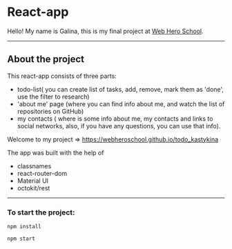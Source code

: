 
# React-app

Hello! My name is Galina, this is my final project at [Web Hero School](https://webheroschool.ru/).

---

## About the project

This react-app consists of three parts: 
+ todo-list( you can create list of tasks, add, remove, mark them as 'done', use the filter to research)
+ 'about me' page (where you can find info about me, and watch the list of repositories on GitHub)
+ my contacts ( where is some info about me, my contacts and links to social networks, also, if you have any questions, you can use that info).

Welcome to my project => https://webheroschool.github.io/todo_kastykina

The app was built with the help of 
+ classnames 
+ react-router-dom 
+ Material UI 
+ octokit/rest 

---

### To start the project:

`npm install`

`npm start`

